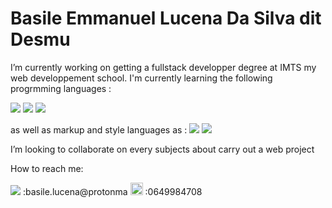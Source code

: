 
# **Basile Emmanuel Lucena Da Silva dit Desmu**


I’m currently working on getting a fullstack developper degree at IMTS my web developpement school.
I'm currently learning the following progrmming languages :

<img src="https://img.shields.io/badge/Python-3776AB?style=for-the-badge&logo=python&logoColor=white">
<img src="https://img.shields.io/badge/C-00599C?style=for-the-badge&logo=c&logoColor=white">
<img src="https://img.shields.io/badge/JavaScript-323330?style=for-the-badge&logo=javascript&logoColor=F7DF1E">

as well as markup and style languages as :
<img src="https://img.shields.io/badge/HTML5-E34F26?style=for-the-badge&logo=html5&logoColor=white">
<img src="https://img.shields.io/badge/CSS3-1572B6?style=for-the-badge&logo=css3&logoColor=white">

I’m looking to collaborate on every subjects about carry out a web project

How to reach me: 

<img src="https://img.shields.io/badge/ProtonMail-8B89CC?style=for-the-badge&logo=protonmail&logoColor=white"> :basile.lucena@protonma
<img style="width: 20px;" src="https://www.freeiconspng.com/uploads/office-phone-icon--25.png"> :0649984708 
